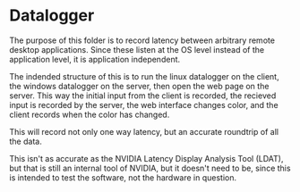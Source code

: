 # Datalogger

The purpose of this folder is to record latency between arbitrary remote desktop applications. Since these listen at the OS level instead of the application level, it is application independent.

The indended structure of this is to run the linux datalogger on the client, the windows datalogger on the server, then open the web page on the server. This way the initial input from the client is recorded, the recieved input is recorded by the server, the web interface changes color, and the client records when the color has changed.

This will record not only one way latency, but an accurate roundtrip of all the data.

This isn't as accurate as the NVIDIA Latency Display Analysis Tool (LDAT), but that is still an internal tool of NVIDIA, but it doesn't need to be, since this is intended to test the software, not the hardware in question.
